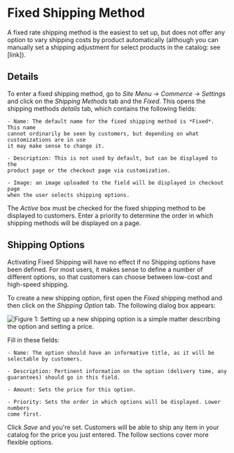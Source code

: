 # Fixed Shipping Method

A fixed rate shipping method is the easiest to set up, but does not offer any
option to vary shipping costs by product automatically (although you can
manually set a shipping adjustment for select products in the catalog: see
[link]).

## Details

To enter a fixed shipping method, go to *Site Menu* &rarr; *Commerce* &rarr;
*Settings* and click on the *Shipping Methods* tab and the *Fixed*. This opens
the shipping methods *details* tab, which contains the following fields:

    - Name: The default name for the fixed shipping method is *Fixed*. This name
    cannot ordinarily be seen by customers, but depending on what customizations are in use
    it may make sense to change it.

    - Description: This is not used by default, but can be displayed to the
    product page or the checkout page via customization.

    - Image: an image uploaded to the field will be displayed in checkout page
    when the user selects shipping options.

The *Active* box must be checked for the fixed shipping method to be displayed
to customers. Enter a priority to determine the order in which shipping methods
will be displayed on a page.

## Shipping Options

Activating Fixed Shipping will have no effect if no Shipping options have been
defined. For most users, it makes sense to define a number of different options,
so that customers can choose between low-cost and high-speed shipping.

To create a new shipping option, first open the *Fixed* shipping method and then
click on the *Shipping Option* tab. The following dialog box appears:

![Figure 1: Setting up a new shipping option is a simple matter describing the option and setting a price.](../../images/fixed-shipping-option.png)

Fill in these fields:

    - Name: The option should have an informative title, as it will be
    selectable by customers.

    - Description: Pertinent information on the option (delivery time, any
    guarantees) should go in this field.

    - Amount: Sets the price for this option.
    
    - Priority: Sets the order in which options will be displayed. Lower numbers
    come first.

Click *Save* and you're set. Customers will be able to ship any item in your
catalog for the price you just entered. The follow sections cover more flexible options.

